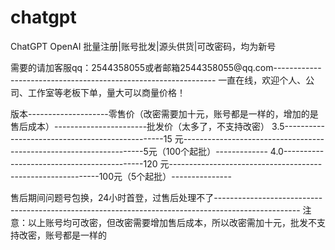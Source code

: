 # chatgpt
ChatGPT OpenAI 批量注册|账号批发|源头供货|可改密码，均为新号

需要的请加客服qq：2544358055或者邮箱2544358055@qq.com---------------------------------------------------------------
一直在线，欢迎个人、公司、工作室等老板下单，量大可以商量价格！

版本--------------------零售价（改密需要加十元，账号都是一样的，增加的是售后成本）-----------------------批发价（太多了，不支持改密）
3.5------------------------------------------------15  元--------------------------------------------------------------------5元（100个起批）-------------
4.0-------------------------------------------120 元------------------------------------------------------------100元（5个起批）---------------

售后期间问题号包换，24小时首登，过售后处理不了---------------------------------------------------------------------------------------------------
注意：以上账号均可改密，但改密需要增加售后成本，所以改密需加十元，批发不支持改密，账号都是一样的
